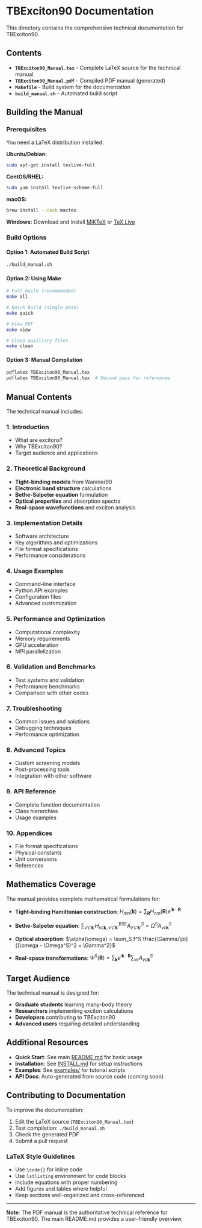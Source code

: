 # TBExciton90 Documentation

This directory contains the comprehensive technical documentation for TBExciton90.

## Contents

- **`TBExciton90_Manual.tex`** - Complete LaTeX source for the technical manual
- **`TBExciton90_Manual.pdf`** - Compiled PDF manual (generated)
- **`Makefile`** - Build system for the documentation
- **`build_manual.sh`** - Automated build script

## Building the Manual

### Prerequisites

You need a LaTeX distribution installed:

**Ubuntu/Debian:**
```bash
sudo apt-get install texlive-full
```

**CentOS/RHEL:**
```bash
sudo yum install texlive-scheme-full
```

**macOS:**
```bash
brew install --cask mactex
```

**Windows:**
Download and install [MiKTeX](https://miktex.org/) or [TeX Live](https://tug.org/texlive/)

### Build Options

#### Option 1: Automated Build Script
```bash
./build_manual.sh
```

#### Option 2: Using Make
```bash
# Full build (recommended)
make all

# Quick build (single pass)
make quick

# View PDF
make view

# Clean auxiliary files
make clean
```

#### Option 3: Manual Compilation
```bash
pdflatex TBExciton90_Manual.tex
pdflatex TBExciton90_Manual.tex  # Second pass for references
```

## Manual Contents

The technical manual includes:

### 1. Introduction
- What are excitons?
- Why TBExciton90?
- Target audience and applications

### 2. Theoretical Background
- **Tight-binding models** from Wannier90
- **Electronic band structure** calculations
- **Bethe-Salpeter equation** formulation
- **Optical properties** and absorption spectra
- **Real-space wavefunctions** and exciton analysis

### 3. Implementation Details
- Software architecture
- Key algorithms and optimizations
- File format specifications
- Performance considerations

### 4. Usage Examples
- Command-line interface
- Python API examples
- Configuration files
- Advanced customization

### 5. Performance and Optimization
- Computational complexity
- Memory requirements
- GPU acceleration
- MPI parallelization

### 6. Validation and Benchmarks
- Test systems and validation
- Performance benchmarks
- Comparison with other codes

### 7. Troubleshooting
- Common issues and solutions
- Debugging techniques
- Performance optimization

### 8. Advanced Topics
- Custom screening models
- Post-processing tools
- Integration with other software

### 9. API Reference
- Complete function documentation
- Class hierarchies
- Usage examples

### 10. Appendices
- File format specifications
- Physical constants
- Unit conversions
- References

## Mathematics Coverage

The manual provides complete mathematical formulations for:

- **Tight-binding Hamiltonian construction**: $H_{nm}(\mathbf{k}) = \sum_{\mathbf{R}} H_{nm}(\mathbf{R}) e^{i\mathbf{k} \cdot \mathbf{R}}$

- **Bethe-Salpeter equation**: $\sum_{v'c'\mathbf{k}'} H^{\text{BSE}}_{vc\mathbf{k},v'c'\mathbf{k}'} A^S_{v'c'\mathbf{k}'} = \Omega^S A^S_{vc\mathbf{k}}$

- **Optical absorption**: $\alpha(\omega) = \sum_S f^S \frac{\Gamma/\pi}{(\omega - \Omega^S)^2 + \Gamma^2}$

- **Real-space transformations**: $\Psi^S(\mathbf{R}) = \sum_{\mathbf{k}} e^{i\mathbf{k} \cdot \mathbf{R}} \sum_{vc} A^S_{vc\mathbf{k}}$

## Target Audience

The technical manual is designed for:

- **Graduate students** learning many-body theory
- **Researchers** implementing exciton calculations
- **Developers** contributing to TBExciton90
- **Advanced users** requiring detailed understanding

## Additional Resources

- **Quick Start**: See main [README.md](../README.md) for basic usage
- **Installation**: See [INSTALL.md](../INSTALL.md) for setup instructions
- **Examples**: See [examples/](../examples/) for tutorial scripts
- **API Docs**: Auto-generated from source code (coming soon)

## Contributing to Documentation

To improve the documentation:

1. Edit the LaTeX source (`TBExciton90_Manual.tex`)
2. Test compilation: `./build_manual.sh`
3. Check the generated PDF
4. Submit a pull request

### LaTeX Style Guidelines

- Use `\code{}` for inline code
- Use `lstlisting` environment for code blocks
- Include equations with proper numbering
- Add figures and tables where helpful
- Keep sections well-organized and cross-referenced

---

**Note**: The PDF manual is the authoritative technical reference for TBExciton90. The main README.md provides a user-friendly overview.